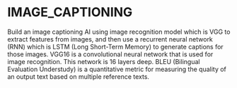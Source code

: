 # IMAGE_CAPTIONING
Build an image captioning AI using image recognition model which is VGG to extract features from images, and then use a recurrent neural network (RNN) which is LSTM (Long Short-Term Memory) to generate captions for those images.
VGG16 is a convolutional neural network that is used for image recognition. This network is 16 layers deep. 
BLEU (Bilingual Evaluation Understudy) is a quantitative metric for measuring the quality of an output text based on multiple reference texts.
